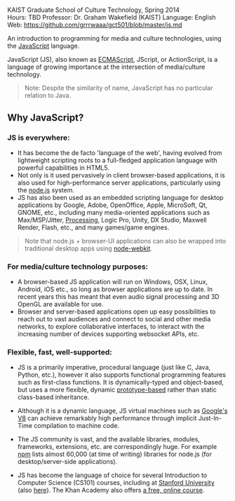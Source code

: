 # <Supplementary Introduction to Programming>

KAIST Graduate School of Culture Technology, Spring 2014   
Hours: TBD
Professor: Dr. Graham Wakefield (KAIST)
Language: English   
Web: https://github.com/grrrwaaa/gct501/blob/master/js.md

An introduction to programming for media and culture technologies, using the [JavaScript](http://en.wikipedia.org/wiki/JavaScript) language. 

JavaScript (JS), also known as [ECMAScript](http://en.wikipedia.org/wiki/ECMAScript), JScript, or ActionScript,  is a language of growing importance at the intersection of media/culture technology. 

> Note: Despite the similarity of name, JavaScript has no particular relation to Java.

## Why JavaScript?

### JS is everywhere:

- It has become the de facto 'language of the web', having evolved from lightweight scripting roots to a full-fledged application language with powerful capabilities in HTML5. 
- Not only is it used pervasively in client browser-based applications, it is also used for high-performance server applications, particularly using the [node.js](http://nodejs.org/) system. 
- JS has also been used as an embedded scripting language for desktop applications by Google, Adobe, OpenOffice, Apple, MicroSoft, Qt, GNOME, etc., including many media-oriented applications such as Max/MSP/Jitter, [Processing](http://en.wikipedia.org/wiki/Processing.js), Logic Pro, Unity, DX Studio, Maxwell Render, Flash, etc., and many games/game engines.

> Note that node.js + browser-UI applications can also be wrapped into traditional desktop apps using [node-webkit](https://github.com/rogerwang/node-webkit/wiki). 

### For media/culture technology purposes:

- A browser-based JS application will run on Windows, OSX, Linux, Android, iOS etc., so long as browser applications are up to date. In recent years this has meant that even audio signal processing and 3D OpenGL are available for use. 
- Browser and server-based applications open up easy possibilities to reach out to vast audiences and connect to social and other media networks, to explore collaborative interfaces, to interact with the increasing number of devices supporting websocket APIs, etc.

### Flexible, fast, well-supported:

- JS is a primarily imperative, procedural language (just like C, Java, Python, etc.), however it also supports functional programming features such as first-class functions. It is dynamically-typed and object-based, but uses a more flexible, dynamic [prototype-based](http://en.wikipedia.org/wiki/Prototype-based_programming) rather than static class-based inheritance. 

- Although it is a dynamic language, JS virtual machines such as [Google's V8](http://en.wikipedia.org/wiki/V8_(JavaScript_engine)) can achieve remarkably high performance through implicit Just-In-Time compilation to machine code.  

- The JS community is vast, and the available libraries, modules, frameworks, extensions, etc. are correspondingly huge. For example [npm](https://www.npmjs.org/) lists almost 60,000 (at time of writing) libraries for node.js (for desktop/server-side applications). 

- JS has become the language of choice for several Introduction to Computer Science (CS101) courses, including at [Stanford University](http://www.stanford.edu/class/cs101/) (also [here](https://www.coursera.org/course/cs101)). The Khan Academy also offers [a free, online course](https://www.khanacademy.org/cs).

